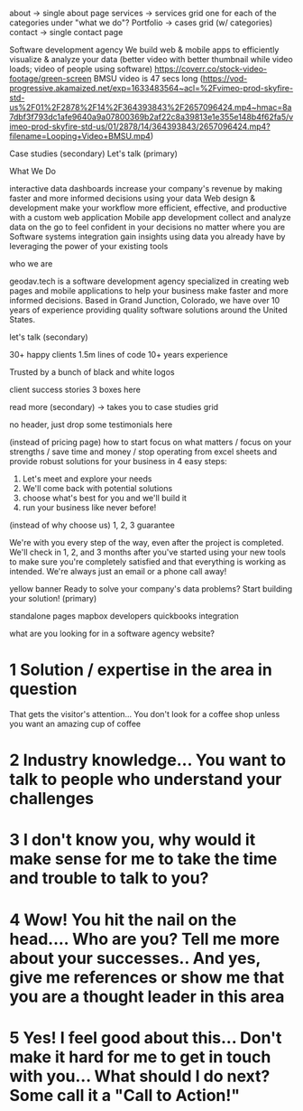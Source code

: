 
about -> single about page
services -> services grid
    one for each of the categories under "what we do"?
Portfolio -> cases grid (w/ categories)
contact -> single contact page


Software development agency
We build web & mobile apps to efficiently visualize & analyze your data
(better video with better thumbnail while video loads; video of people using software) https://coverr.co/stock-video-footage/green-screen
BMSU video is 47 secs long (https://vod-progressive.akamaized.net/exp=1633483564~acl=%2Fvimeo-prod-skyfire-std-us%2F01%2F2878%2F14%2F364393843%2F2657096424.mp4~hmac=8a7dbf3f793dc1afe9640a9a07800369b2af22c8a39813e1e355e148b4f62fa5/vimeo-prod-skyfire-std-us/01/2878/14/364393843/2657096424.mp4?filename=Looping+Video+BMSU.mp4)


Case studies (secondary) 
Let's talk (primary)


What We Do

interactive data dashboards
    increase your company's revenue by making faster and more informed decisions using your data
Web design & development
    make your workflow more efficient, effective, and productive with a custom web application
Mobile app development
    collect and analyze data on the go to feel confident in your decisions no matter where you are
Software systems integration
    gain insights using data you already have by leveraging the power of your existing tools


who we are

geodav.tech is a software development agency specialized in creating web pages and mobile applications to help your business make faster and more informed decisions. Based in Grand Junction, Colorado, we have over 10 years of experience providing quality software solutions around the United States.

let's talk (secondary)

30+ happy clients
1.5m lines of code
10+ years experience


Trusted by
a bunch of black and white logos


client success stories
3 boxes here

read more (secondary) -> takes you to case studies grid


no header, just drop some testimonials here


(instead of pricing page) how to start
focus on what matters / focus on your strengths / save time and money / 
stop operating from excel sheets and provide robust solutions for your business in 4 easy steps:
1. Let's meet and explore your needs
2. We'll come back with potential solutions
3. choose what's best for you and we'll build it
4. run your business like never before!


(instead of why choose us)
1, 2, 3 guarantee

We're with you every step of the way, even after the project is completed. We'll check in 1, 2, and 3 months after you've started using your new tools to make sure you're completely satisfied and that everything is working as intended. We're always just an email or a phone call away!

yellow banner
Ready to solve your company's data problems?
Start building your solution! (primary)




standalone pages
mapbox developers
quickbooks integration

what are you looking for in a software agency website?
# 1 Solution / expertise in the area in question

That gets the visitor's attention... You don't look for a coffee shop unless you want an amazing cup of coffee

# 2 Industry knowledge... You want to talk to people who understand your challenges

# 3 I don't know you, why would it make sense for me to take the time and trouble to talk to you?

# 4 Wow! You hit the nail on the head.... Who are you? Tell me more about your successes.. And yes, give me references or show me that you are a thought leader in this area

# 5 Yes! I feel good about this... Don't make it hard for me to get in touch with you... What should I do next? Some call it a "Call to Action!"